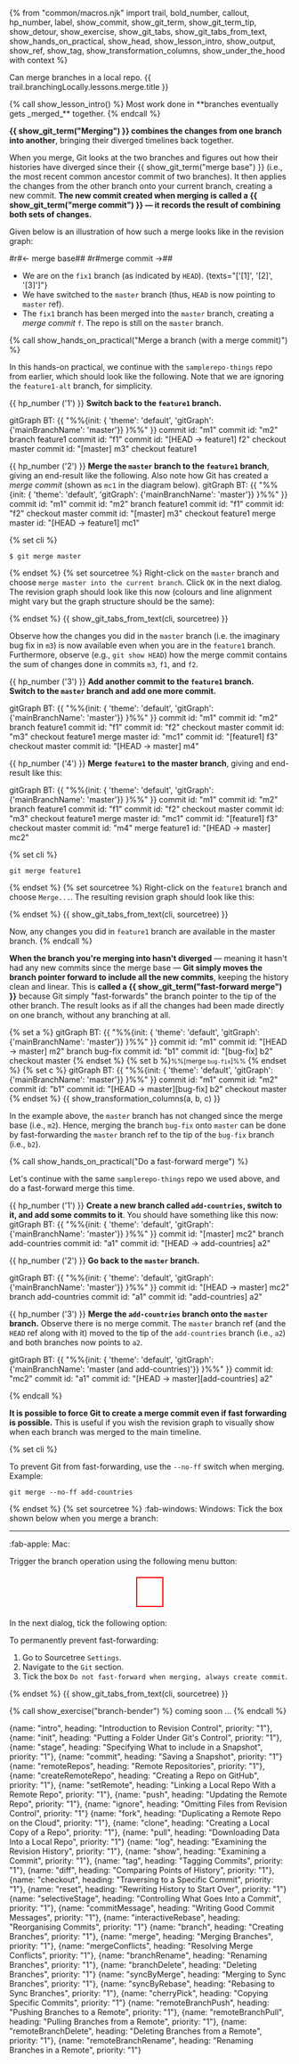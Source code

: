 {% from "common/macros.njk" import trail, bold_number, callout, hp_number, label, show_commit, show_git_term, show_git_term_tip, show_detour, show_exercise, show_git_tabs, show_git_tabs_from_text, show_hands_on_practical, show_head, show_lesson_intro, show_output, show_ref, show_tag, show_transformation_columns, show_under_the_hood with context %}

<span id="prereqs"></span>
<span id="outcomes">Can merge branches in a local repo.</span>
<span id="title">{{ trail.branchingLocally.lessons.merge.title }}</span>

<div id="body">
{% call show_lesson_intro() %}
Most work done in **branches eventually gets _merged_** together.
{% endcall %}

**{{ show_git_term("Merging") }} combines the changes from one branch into another**, bringing their diverged timelines back together.

When you merge, Git looks at the two branches and figures out how their histories have diverged since their {{ show_git_term("merge base") }} (i.e., the most recent common ancestor commit of two branches). It then applies the changes from the other branch onto your current branch, creating a new commit. **The new commit created when merging is called a {{ show_git_term("merge commit") }} — it records the result of combining both sets of changes.**

Given below is an illustration of how such a merge looks like in the revision graph:

<annotate src="{{ baseUrl }}/gitAndGithub/merge/images/mergeWithCommit.png" width="600">
<a-point x="2%" y="10%" label="[1]" opacity="0"/>
<a-point x="40%" y="10%" label="[2]" opacity="0"/>
<a-point x="95%" y="47%" label="[3]" opacity="0"/>
<a-point x="85%" y="70%" opacity="0"><md>#r#← merge base##</md></a-point>
<a-point x="56%" y="10%" opacity="0"><md>#r#merge commit →##</md></a-point>
</annotate>
<p/>

* We are on the `fix1` branch (as indicated by `HEAD`). {texts="['[1]', '[2]', '[3]']"}
* We have switched to the `master` branch (thus, `HEAD` is now pointing to `master` ref).
* The `fix1` branch has been merged into the `master` branch, creating a _merge commit_ `f`. The repo is still on the `master` branch.

<!-- ================== start: HANDS-ON =========================== -->
{% call show_hands_on_practical("Merge a branch (with a merge commit)")  %}

In this hands-on practical, we continue with the `samplerepo-things` repo from earlier, which should look like the following. Note that we are ignoring the `feature1-alt` branch, for simplicity.

<include src="../branch/text.md#samplerepo-things-before-merging" />

{{ hp_number ('1') }} **Switch back to the `feature1` branch.**

<mermaid>
gitGraph BT:
    {{ "%%{init: { 'theme': 'default', 'gitGraph': {'mainBranchName': 'master'}} }%%" }}
    commit id: "m1"
    commit id: "m2"
    branch feature1
    commit id: "f1"
    commit id: "[HEAD → feature1] f2"
    checkout master
    commit id: "[master] m3"
    checkout feature1
</mermaid>

{{ hp_number ('2') }} **Merge the `master` branch to the `feature1` branch**, giving an end-result like the following. Also note how Git has created a _merge commit_ (shown as `mc1` in the diagram below).
<mermaid>
gitGraph BT:
    {{ "%%{init: { 'theme': 'default', 'gitGraph': {'mainBranchName': 'master'}} }%%" }}
    commit id: "m1"
    commit id: "m2"
    branch feature1
    commit id: "f1"
    commit id: "f2"
    checkout master
    commit id: "[master] m3"
    checkout feature1
    merge master id: "[HEAD → feature1] mc1"
</mermaid>

{% set cli %} <!-- ------ start: Git Tabs --------------->

```bash{.no-line-numbers}
$ git merge master
```
{% endset %}
{% set sourcetree %}
Right-click on the `master` branch and choose `merge master into the current branch`. Click `OK` in the next dialog.<br>
The revision graph should look like this now (colours and line alignment might vary but the graph structure should be the same):<br>
<pic eager src="{{baseUrl}}/gitAndGithub/merge/images/sourcetreeAfterMeringMaster.png" height="120" />
<p/>
{% endset %}
{{ show_git_tabs_from_text(cli, sourcetree) }}

<!-- ------ end: Git Tabs -------------------------------->

Observe how the changes you did in the `master` branch (i.e. the imaginary bug fix in `m3`) is now available even when you are in the `feature1` branch.<br>
Furthermore, observe (e.g., `git show HEAD`) how the merge commit contains the sum of changes done in  commits `m3`, `f1`, and `f2`.

{{ hp_number ('3') }} **Add another commit to the `feature1` branch.**<br>
**Switch to the `master` branch and add one more commit.**

<mermaid>
gitGraph BT:
    {{ "%%{init: { 'theme': 'default', 'gitGraph': {'mainBranchName': 'master'}} }%%" }}
    commit id: "m1"
    commit id: "m2"
    branch feature1
    commit id: "f1"
    commit id: "f2"
    checkout master
    commit id: "m3"
    checkout feature1
    merge master id: "mc1"
    commit id: "[feature1] f3"
    checkout master
    commit id: "[HEAD → master] m4"
</mermaid>

{{ hp_number ('4') }} **Merge `feature1` to the master branch**, giving and end-result like this:

<mermaid>
gitGraph BT:
    {{ "%%{init: { 'theme': 'default', 'gitGraph': {'mainBranchName': 'master'}} }%%" }}
    commit id: "m1"
    commit id: "m2"
    branch feature1
    commit id: "f1"
    commit id: "f2"
    checkout master
    commit id: "m3"
    checkout feature1
    merge master id: "mc1"
    commit id: "[feature1] f3"
    checkout master
    commit id: "m4"
    merge feature1 id: "[HEAD → master] mc2"
</mermaid>

{% set cli %} <!-- ------ start: Git Tabs --------------->
```bash{.no-line-numbers}
git merge feature1
```
{% endset %}
{% set sourcetree %}
Right-click on the `feature1` branch and choose `Merge...`. The resulting revision graph should look like this:

<pic eager src="{{baseUrl}}/gitAndGithub/merge/images/sourcetreeAfterMeringFeature1.png" height="150" />
<p/>
{% endset %}
{{ show_git_tabs_from_text(cli, sourcetree) }}
<!-- ------ end: Git Tabs -------------------------------->

Now, any changes you did in `feature1` branch are available in the master branch.
{% endcall %}<!-- ===== end: HANDS-ON ============================ -->

**When the branch you're merging into hasn't diverged** — meaning it hasn't had any new commits since the merge base —  **Git simply moves the branch pointer forward to include all the new commits**, keeping the history clean and linear. This is **called a {{ show_git_term("fast-forward merge") }}** because Git simply "fast-forwards" the branch pointer to the tip of the other branch. The result looks as if all the changes had been made directly on one branch, without any branching at all.

{% set a %}
<mermaid>
gitGraph BT:
    {{ "%%{init: { 'theme': 'default', 'gitGraph': {'mainBranchName': 'master'}} }%%" }}
    commit id: "m1"
    commit id: "[HEAD → master] m2"
    branch bug-fix
    commit id: "b1"
    commit id: "[bug-fix] b2"
    checkout master
</mermaid>
{% endset %}
{% set b %}<small>%%[merge `bug-fix`]%%</small> {% endset %}
{% set c %}
<mermaid>
gitGraph BT:
    {{ "%%{init: { 'theme': 'default', 'gitGraph': {'mainBranchName': 'master'}} }%%" }}
    commit id: "m1"
    commit id: "m2"
    commit id: "b1"
    commit id: "[HEAD → master][bug-fix] b2"
    checkout master
</mermaid>
{% endset %}
{{ show_transformation_columns(a, b, c) }}

In the example above, the `master` branch has not changed since the merge base (i.e., `m2`). Hence, merging the branch `bug-fix` onto `master` can be done by fast-forwarding the `master` branch ref to the tip of the `bug-fix` branch (i.e., `b2`).

<!-- ================== start: HANDS-ON =========================== -->
{% call show_hands_on_practical("Do a fast-forward merge")  %}

Let's continue with the same `samplerepo-things` repo we used above, and do a fast-forward merge this time.

{{ hp_number ('1') }} **Create a new branch called `add-countries`, switch to it, and add some commits to it**. You should have something like this now:
<mermaid>
gitGraph BT:
    {{ "%%{init: { 'theme': 'default', 'gitGraph': {'mainBranchName': 'master'}} }%%" }}
    commit id: "[master] mc2"
    branch add-countries
    commit id: "a1"
    commit id: "[HEAD → add-countries] a2"
</mermaid>

{{ hp_number ('2') }} **Go back to the `master` branch.**

<mermaid>
gitGraph BT:
    {{ "%%{init: { 'theme': 'default', 'gitGraph': {'mainBranchName': 'master'}} }%%" }}
    commit id: "[HEAD → master] mc2"
    branch add-countries
    commit id: "a1"
    commit id: "add-countries] a2"
</mermaid>

{{ hp_number ('3') }} **Merge the `add-countries` branch onto the `master` branch.** Observe there is no merge commit. The `master` branch ref (and the `HEAD` ref along with it) moved to the tip of the `add-countries` branch (i.e., `a2`) and both branches now points to `a2`.

<mermaid>
gitGraph BT:
    {{ "%%{init: { 'theme': 'default', 'gitGraph': {'mainBranchName': 'master (and add-countries)'}} }%%" }}
    commit id: "mc2"
    commit id: "a1"
    commit id: "[HEAD → master][add-countries] a2"
</mermaid>

{% endcall %}<!-- ===== end: HANDS-ON ============================ -->



**It is possible to force Git to create a merge commit even if fast forwarding is possible.** This is useful if you wish the revision graph to visually show when each branch was merged to the main timeline.

<div class="non-printable">

{% set cli %} <!-- ------ start: Git Tabs --------------->

To prevent Git from fast-forwarding, use the `--no-ff` switch when merging. Example:
```bash{.no-line-numbers}
git merge --no-ff add-countries
```
{% endset %}
{% set sourcetree %}
:fab-windows: Windows: Tick the box shown below when you merge a branch:

<pic eager src="{{baseUrl}}/gitAndGithub/branch/images/mergeBranchDialog.png" height="150" />
<p/>

-------

:fab-apple: Mac:

Trigger the branch operation using the following menu button:

<annotate src="{{baseUrl}}/gitAndGithub/images/sourcetreeTopMenu.png" width="400" alt="Sourcetree top menu">
<a-point x="74%" y="5%" content="Look within this box">
<div style="width: 45px; height: 50px; border: 2px solid red; margin: 20px auto;"></div>
</a-point>
</annotate>
<p/>

In the next dialog, tick the following option:

<pic eager src="{{baseUrl}}/gitAndGithub/merge/images/sourcetreeMergeWithoutFf.png" width="600" />

To permanently prevent fast-forwarding:

1. Go to Sourcetree `Settings`.
1. Navigate to the `Git` section.
1. Tick the box `Do not fast-forward when merging, always create commit`.

{% endset %}
{{ show_git_tabs_from_text(cli, sourcetree) }}
<!-- ------ end: Git Tabs -------------------------------->
</div>

</div>
<div id="extras">

{% call show_exercise("branch-bender") %}
coming soon ...
{% endcall %}
<include src="detour-undo-merge-fragment.md" />
</div>


{name: "intro", heading: "Introduction to Revision Control", priority: "1"},
{name: "init", heading: "Putting a Folder Under Git's Control", priority: "1"},
{name: "stage", heading: "Specifying What to include in a Snapshot", priority: "1"},
{name: "commit", heading: "Saving a Snapshot", priority: "1"}
{name: "remoteRepos", heading: "Remote Repositories", priority: "1"},
{name: "createRemoteRepo", heading: "Creating a Repo on GitHub", priority: "1"},
{name: "setRemote", heading: "Linking a Local Repo With a Remote Repo", priority: "1"},
{name: "push", heading: "Updating the Remote Repo", priority: "1"},
{name: "ignore", heading: "Omitting Files from Revision Control", priority: "1"}
{name: "fork", heading: "Duplicating a Remote Repo on the Cloud", priority: "1"},
{name: "clone", heading: "Creating a Local Copy of a Repo", priority: "1"},
{name: "pull", heading: "Downloading Data Into a Local Repo", priority: "1"}
{name: "log", heading: "Examining the Revision History", priority: "1"},
{name: "show", heading: "Examining a Commit", priority: "1"},
{name: "tag", heading: "Tagging Commits", priority: "1"},
{name: "diff", heading: "Comparing Points of History", priority: "1"},
{name: "checkout", heading: "Traversing to a Specific Commit", priority: "1"},
{name: "reset", heading: "Rewriting History to Start Over", priority: "1"}
{name: "selectiveStage", heading: "Controlling What Goes Into a Commit", priority: "1"},
{name: "commitMessage", heading: "Writing Good Commit Messages", priority: "1"},
{name: "interactiveRebase", heading: "Reorganising Commits", priority: "1"}
{name: "branch", heading: "Creating Branches", priority: "1"},
{name: "merge", heading: "Merging Branches", priority: "1"},
{name: "mergeConflicts", heading: "Resolving Merge Conflicts", priority: "1"},
{name: "branchRename", heading: "Renaming Branches", priority: "1"},
{name: "branchDelete", heading: "Deleting Branches", priority: "1"}
{name: "syncByMerge", heading: "Merging to Sync Branches", priority: "1"},
{name: "syncByRebase", heading: "Rebasing to Sync Branches", priority: "1"},
{name: "cherryPick", heading: "Copying Specific Commits", priority: "1"}
{name: "remoteBranchPush", heading: "Pushing Branches to a Remote", priority: "1"},
{name: "remoteBranchPull", heading: "Pulling Branches from a Remote", priority: "1"},
{name: "remoteBranchDelete", heading: "Deleting Branches from a Remote", priority: "1"},
{name: "remoteBranchRename", heading: "Renaming Branches in a Remote", priority: "1"}
